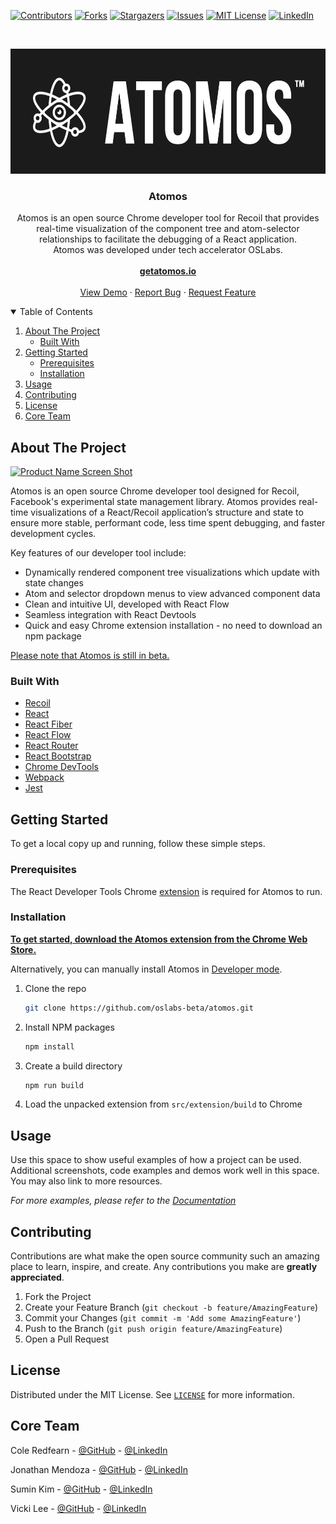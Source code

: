 <!-- PROJECT SHIELDS -->
<!--
*** I'm using markdown "reference style" links for readability.
*** Reference links are enclosed in brackets [ ] instead of parentheses ( ).
*** See the bottom of this document for the declaration of the reference variables
*** for contributors-url, forks-url, etc. This is an optional, concise syntax you may use.
*** https://www.markdownguide.org/basic-syntax/#reference-style-links
-->
[![Contributors][contributors-shield]][contributors-url]
[![Forks][forks-shield]][forks-url]
[![Stargazers][stars-shield]][stars-url]
[![Issues][issues-shield]][issues-url]
[![MIT License][license-shield]][license-url]
[![LinkedIn][linkedin-shield]][linkedin-url]



<!-- PROJECT LOGO -->
<br />
<p align="center">
  <a href="https://github.com/oslabs-beta/atomos">
    <img src="assets/atomos-banner.png" alt="Logo" height="200">
  </a>

  <h3 align="center">Atomos</h3>

  <p align="center">
    Atomos is an open source Chrome developer tool for Recoil that provides real-time visualization of the component tree and atom-selector relationships to facilitate the debugging of a React application. <br /> Atomos was developed under tech accelerator OSLabs.
    <br /><br />
    <a href="https://www.getatomos.io"><strong>getatomos.io</strong></a>
    <br />
    <br />
    <a href="https://www.getatomos.io">View Demo</a>
    ·
    <a href="https://github.com/oslabs-beta/atomos/issues">Report Bug</a>
    ·
    <a href="https://github.com/oslabs-beta/atomos/issues">Request Feature</a>
  </p>
</p>



<!-- TABLE OF CONTENTS -->
<details open="open">
  <summary>Table of Contents</summary>
  <ol>
    <li>
      <a href="#about-the-project">About The Project</a>
      <ul>
        <li><a href="#built-with">Built With</a></li>
      </ul>
    </li>
    <li>
      <a href="#getting-started">Getting Started</a>
      <ul>
        <li><a href="#prerequisites">Prerequisites</a></li>
        <li><a href="#installation">Installation</a></li>
      </ul>
    </li>
    <li><a href="#usage">Usage</a></li>
    <li><a href="#contributing">Contributing</a></li>
    <li><a href="#license">License</a></li>
    <li><a href="#core-team">Core Team</a></li>
  </ol>
</details>



<!-- ABOUT THE PROJECT -->
## About The Project

[![Product Name Screen Shot][product-screenshot]](https://example.com)

Atomos is an open source Chrome developer tool designed for Recoil, Facebook's experimental state management library. Atomos provides real-time visualizations of a React/Recoil application’s structure and state to ensure more stable, performant code, less time spent debugging, and faster development cycles.

Key features of our developer tool include:
* Dynamically rendered component tree visualizations which update with state changes
* Atom and selector dropdown menus to view advanced component data
* Clean and intuitive UI, developed with React Flow
* Seamless integration with React Devtools
* Quick and easy Chrome extension installation - no need to download an npm package

<ins>Please note that Atomos is still in beta.</ins>


### Built With

* [Recoil](https://recoiljs.org/)
* [React](https://reactjs.org/)
* [React Fiber](https://github.com/acdlite/react-fiber-architecture)
* [React Flow](https://recoiljs.org/)
* [React Router](https://reactrouter.com/)
* [React Bootstrap](https://react-bootstrap.github.io/)
* [Chrome DevTools](https://developers.google.com/web/tools/chrome-devtools)
* [Webpack](https://webpack.js.org/)
* [Jest](https://jestjs.io/)



<!-- GETTING STARTED -->
## Getting Started

To get a local copy up and running, follow these simple steps.

### Prerequisites

The React Developer Tools Chrome <a href="https://chrome.google.com/webstore/detail/react-developer-tools/fmkadmapgofadopljbjfkapdkoienihi?hl=en">extension</a> is required for Atomos to run.

### Installation

<strong><ins>To get started, download the Atomos [extension](https://example.com) from the Chrome Web Store.</ins></strong>

Alternatively, you can manually install Atomos in [Developer mode](https://developer.chrome.com/docs/extensions/mv3/faq/#faq-dev-01).

1. Clone the repo
   ```sh
   git clone https://github.com/oslabs-beta/atomos.git
   ```
2. Install NPM packages
   ```sh
   npm install
   ```
3. Create a build directory
   ```sh
   npm run build
   ```
4. Load the unpacked extension from `src/extension/build` to Chrome



<!-- USAGE EXAMPLES -->
## Usage

Use this space to show useful examples of how a project can be used. Additional screenshots, code examples and demos work well in this space. You may also link to more resources.

_For more examples, please refer to the [Documentation](https://example.com)_



<!-- CONTRIBUTING -->
## Contributing

Contributions are what make the open source community such an amazing place to learn, inspire, and create. Any contributions you make are **greatly appreciated**.

1. Fork the Project
2. Create your Feature Branch (`git checkout -b feature/AmazingFeature`)
3. Commit your Changes (`git commit -m 'Add some AmazingFeature'`)
4. Push to the Branch (`git push origin feature/AmazingFeature`)
5. Open a Pull Request



<!-- LICENSE -->
## License

Distributed under the MIT License. See [`LICENSE`](https://github.com/oslabs-beta/atomos/blob/main/LICENSE) for more information.



<!-- CORE TEAM -->
## Core Team

Cole Redfearn - [@GitHub](https://github.com/coleredfearn/) - [@LinkedIn](https://www.linkedin.com/in/coleredfearn/)

Jonathan Mendoza - [@GitHub](https://github.com/mendxza) - [@LinkedIn](https://twitter.com/your_username)

Sumin Kim - [@GitHub](https://github.com/ppsm920/) - [@LinkedIn](https://www.linkedin.com/in/ppsm920/)

Vicki Lee - [@GitHub](https://github.com/vlee022/) - [@LinkedIn](https://www.linkedin.com/in/vlee022/)





<!-- MARKDOWN LINKS & IMAGES -->
<!-- https://www.markdownguide.org/basic-syntax/#reference-style-links -->
[contributors-shield]: https://img.shields.io/github/contributors/oslabs-beta/atomos.svg?style=for-the-badge
[contributors-url]: https://github.com/oslabs-beta/atomos/graphs/contributors
[forks-shield]: https://img.shields.io/github/forks/oslabs-beta/atomos.svg?style=for-the-badge
[forks-url]: https://github.com/oslabs-beta/atomos/network/members
[stars-shield]: https://img.shields.io/github/stars/oslabs-beta/atomos.svg?style=for-the-badge
[stars-url]: https://github.com/oslabs-beta/atomos/stargazers
[issues-shield]: https://img.shields.io/github/issues/oslabs-beta/atomos.svg?style=for-the-badge
[issues-url]: https://github.com/oslabs-beta/atomos/issues
[license-shield]: https://img.shields.io/github/license/oslabs-beta/atomos.svg?style=for-the-badge
[license-url]: https://github.com/oslabs-beta/atomos/blob/main/LICENSE
[linkedin-shield]: https://img.shields.io/badge/-LinkedIn-black.svg?style=for-the-badge&logo=linkedin&colorB=555
[linkedin-url]: https://www.linkedin.com/company/getatomos/
[product-screenshot]: images/screenshot.png
